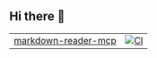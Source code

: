 ## Hi there 👋

|  |  |
|--|--|
|[markdown-reader-mcp](https://github.com/adaptivekind/markdown-reader-mcp) | [![CI](https://github.com/adaptivekind/markdown-reader-mcp/actions/workflows/ci.yaml/badge.svg)](https://github.com/adaptivekind/markdown-reader-mcp/actions/workflows/ci.yaml) |
